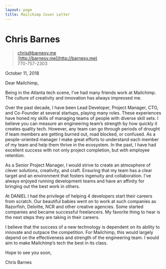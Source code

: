 ```yaml
---
layout: page
title: Mailchimp Cover Letter
---
```


# Chris Barnes
>[chris@barnesy.me](mailto:chris@barnesy.me)  
[http://barnesy.me](http://barnesy.me)  
770-757-2303


October 11, 2018

Dear Mailchimp,

Being in the Atlanta tech scene, I’ve had many friends work at Mailchimp. The culture of creativity and innovation has always impressed me.

Over the past decade, I have been Lead Developer, Project Manager, CTO, and Co-Founder at several startups, playing many roles. These experiences have honed my skills of managing teams of people with diverse skill sets. I believe you can measure an engineering team’s strength by how quickly it creates quality tech. However, any team can go through periods of drought if team members are getting burned out, road blocked, or confused. As a people-oriented manager I make great efforts to understand each member of my team and help them thrive in the ecosystem. In the past, I have had excellent success with not only project completion, but with employee retention.

As a Senior Project Manager, I would strive to create an atmosphere of clever solutions, creativity, and craft. Ensuring that my team has a clear target and an environment that fosters ingenuity and collaboration. I’ve always enjoyed running development teams and have an affinity for bringing out the best work in others.

At DANIEL I had the privilege of helping 4 developers start their careers from scratch. Our beautiful babies went on to work at such companies as Razorfish, Deloitte, NCR and other creative agencies. Some started companies and became successful freelancers. My favorite thing to hear is the next steps they are taking in their careers.

I believe that the success of a new technology is dependent on its ability to innovate and outpace the competition. For Mailchimp, this would largely depend on the effectiveness and strength of the engineering team. I would aim to make Mailchimp’s tech the best in its class.

Hope to see you soon,



Chris Barnes
